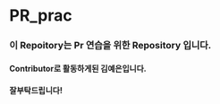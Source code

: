 # PR_prac

### 이 Repoitory는 Pr 연습을 위한 Repository 입니다.

#### Contributor로 활동하게된 김예은입니다.
#### 잘부탁드립니다!
